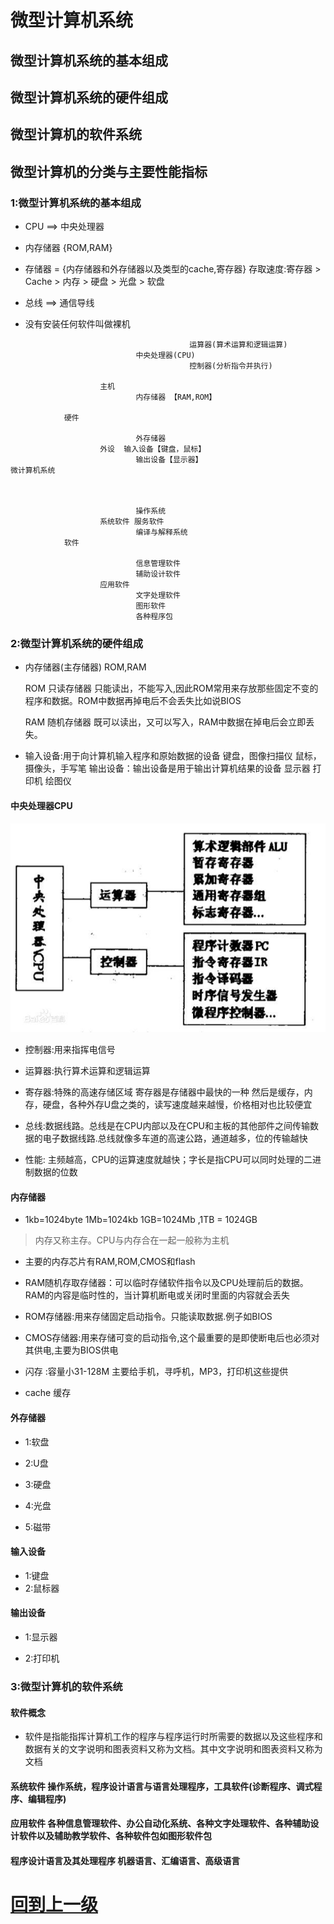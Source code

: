 # 微型计算机系统







## 微型计算机系统的基本组成

## 微型计算机系统的硬件组成

## 微型计算机的软件系统

## 微型计算机的分类与主要性能指标







### 1:微型计算机系统的基本组成



+ CPU ==> 中央处理器



+ 内存储器 {ROM,RAM}

+ 存储器 = {内存储器和外存储器以及类型的cache,寄存器}  存取速度:寄存器 > Cache > 内存 > 硬盘 > 光盘 > 软盘 



+ 总线 ==> 通信导线



+ 没有安装任何软件叫做裸机




```
										运算器(算术运算和逻辑运算)
							中央处理器(CPU)
										控制器(分析指令并执行)
								
					主机
							内存储器 【RAM,ROM】

			硬件	

							外存储器
					外设	输入设备【键盘，鼠标】
							输出设备【显示器】
微计算机系统



							操作系统
					系统软件 服务软件
							编译与解释系统
			软件
				  
							信息管理软件
							辅助设计软件
					应用软件
							文字处理软件
							图形软件
							各种程序包
```



### 2:微型计算机系统的硬件组成



+ 内存储器(主存储器) ROM,RAM

  ROM 只读存储器   只能读出，不能写入,因此ROM常用来存放那些固定不变的程序和数据。ROM中数据再掉电后不会丢失比如说BIOS

  RAM 随机存储器 既可以读出，又可以写入，RAM中数据在掉电后会立即丢失。

  

  

+ 输入设备:用于向计算机输入程序和原始数据的设备      键盘，图像扫描仪  鼠标，摄像头，手写笔
	输出设备：输出设备是用于输出计算机结果的设备 显示器 打印机 绘图仪
	

	

#### 中央处理器CPU

![中央处理器](img/中央处理器.jpg)

+ 控制器:用来指挥电信号

+ 运算器:执行算术运算和逻辑运算

+ 寄存器:特殊的高速存储区域  寄存器是存储器中最快的一种 然后是缓存，内存，硬盘，各种外存U盘之类的，读写速度越来越慢，价格相对也比较便宜

+ 总线:数据线路。总线是在CPU内部以及在CPU和主板的其他部件之间传输数据的电子数据线路.总线就像多车道的高速公路，通道越多，位的传输越快

+ 性能: 主频越高，CPU的运算速度就越快；字长是指CPU可以同时处理的二进制数据的位数  

  

#### 内存储器

+ 1kb=1024byte 1Mb=1024kb  1GB=1024Mb ,1TB = 1024GB

> 内存又称主存。CPU与内存合在一起一般称为主机

+ 主要的内存芯片有RAM,ROM,CMOS和flash

+ RAM随机存取存储器：可以临时存储软件指令以及CPU处理前后的数据。RAM的内容是临时性的，当计算机断电或关闭时里面的内容就会丢失

+ ROM存储器:用来存储固定启动指令。只能读取数据.例子如BIOS

+ CMOS存储器:用来存储可变的启动指令,这个最重要的是即使断电后也必须对其供电,主要为BIOS供电

+ 闪存 :容量小31-128M 主要给手机，寻呼机，MP3，打印机这些提供

+ cache 缓存


#### 外存储器

+ 1:软盘

+ 2:U盘

+ 3:硬盘

+ 4:光盘

+ 5:磁带


#### 输入设备


+ 1:键盘
+ 2:鼠标器


#### 输出设备

+ 1:显示器

+ 2:打印机





### 3:微型计算机的软件系统


#### 软件概念


+ 软件是指能指挥计算机工作的程序与程序运行时所需要的数据以及这些程序和数据有关的文字说明和图表资料又称为文档。其中文字说明和图表资料又称为文档


#### 系统软件 操作系统，程序设计语言与语言处理程序，工具软件(诊断程序、调式程序、编辑程序)


#### 应用软件 各种信息管理软件、办公自动化系统、各种文字处理软件、各种辅助设计软件以及辅助教学软件、各种软件包如图形软件包


#### 程序设计语言及其处理程序 机器语言、汇编语言、高级语言






































# [回到上一级](./index.md)